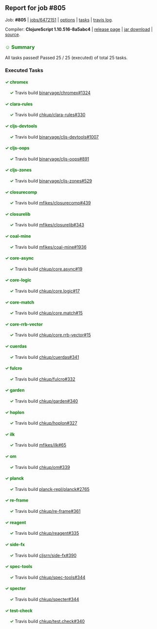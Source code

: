 ## Report for job #805

Job: **#805** | [jobs/6472151](https://github.com/cljs-oss/canary/commit/6472151986db1c0e220a12ff4afa0a80a9ee402a) | [options](options.edn) | [tasks](tasks.edn) | [travis log](https://travis-ci.org/cljs-oss/canary/builds/489403049).

Compiler: **ClojureScript 1.10.516-8a5abc4** | [release page](https://github.com/cljs-oss/canary/releases/tag/r1.10.516-8a5abc4) | [jar download](https://github.com/cljs-oss/canary/releases/download/r1.10.516-8a5abc4/clojurescript-1.10.516-8a5abc4.jar) | [source](https://github.com/clojure/clojurescript/commit/8a5abc4e02c72d000204674f38c6665c786302a4).

### <b style='color:green'>☺ Summary</b>

All tasks passed! Passed 25 / 25 (executed) of total 25 tasks.

### Executed Tasks

#### <b style='color:green'>&#x2713; chromex</b>
&nbsp;&nbsp;&nbsp;&nbsp;<b style='color:green'>&#x2713;</b> Travis build [binaryage/chromex#1324](https://travis-ci.org/binaryage/chromex/builds/489403602)<br>

#### <b style='color:green'>&#x2713; clara-rules</b>
&nbsp;&nbsp;&nbsp;&nbsp;<b style='color:green'>&#x2713;</b> Travis build [chkup/clara-rules#330](https://travis-ci.org/chkup/clara-rules/builds/489403604)<br>

#### <b style='color:green'>&#x2713; cljs-devtools</b>
&nbsp;&nbsp;&nbsp;&nbsp;<b style='color:green'>&#x2713;</b> Travis build [binaryage/cljs-devtools#1007](https://travis-ci.org/binaryage/cljs-devtools/builds/489403608)<br>

#### <b style='color:green'>&#x2713; cljs-oops</b>
&nbsp;&nbsp;&nbsp;&nbsp;<b style='color:green'>&#x2713;</b> Travis build [binaryage/cljs-oops#891](https://travis-ci.org/binaryage/cljs-oops/builds/489403612)<br>

#### <b style='color:green'>&#x2713; cljs-zones</b>
&nbsp;&nbsp;&nbsp;&nbsp;<b style='color:green'>&#x2713;</b> Travis build [binaryage/cljs-zones#529](https://travis-ci.org/binaryage/cljs-zones/builds/489403618)<br>

#### <b style='color:green'>&#x2713; closurecomp</b>
&nbsp;&nbsp;&nbsp;&nbsp;<b style='color:green'>&#x2713;</b> Travis build [mfikes/closurecomp#439](https://travis-ci.org/mfikes/closurecomp/builds/489403626)<br>

#### <b style='color:green'>&#x2713; closurelib</b>
&nbsp;&nbsp;&nbsp;&nbsp;<b style='color:green'>&#x2713;</b> Travis build [mfikes/closurelib#343](https://travis-ci.org/mfikes/closurelib/builds/489403630)<br>

#### <b style='color:green'>&#x2713; coal-mine</b>
&nbsp;&nbsp;&nbsp;&nbsp;<b style='color:green'>&#x2713;</b> Travis build [mfikes/coal-mine#1936](https://travis-ci.org/mfikes/coal-mine/builds/489403634)<br>

#### <b style='color:green'>&#x2713; core-async</b>
&nbsp;&nbsp;&nbsp;&nbsp;<b style='color:green'>&#x2713;</b> Travis build [chkup/core.async#19](https://travis-ci.org/chkup/core.async/builds/489403645)<br>

#### <b style='color:green'>&#x2713; core-logic</b>
&nbsp;&nbsp;&nbsp;&nbsp;<b style='color:green'>&#x2713;</b> Travis build [chkup/core.logic#17](https://travis-ci.org/chkup/core.logic/builds/489403653)<br>

#### <b style='color:green'>&#x2713; core-match</b>
&nbsp;&nbsp;&nbsp;&nbsp;<b style='color:green'>&#x2713;</b> Travis build [chkup/core.match#15](https://travis-ci.org/chkup/core.match/builds/489403655)<br>

#### <b style='color:green'>&#x2713; core-rrb-vector</b>
&nbsp;&nbsp;&nbsp;&nbsp;<b style='color:green'>&#x2713;</b> Travis build [chkup/core.rrb-vector#15](https://travis-ci.org/chkup/core.rrb-vector/builds/489403660)<br>

#### <b style='color:green'>&#x2713; cuerdas</b>
&nbsp;&nbsp;&nbsp;&nbsp;<b style='color:green'>&#x2713;</b> Travis build [chkup/cuerdas#341](https://travis-ci.org/chkup/cuerdas/builds/489403662)<br>

#### <b style='color:green'>&#x2713; fulcro</b>
&nbsp;&nbsp;&nbsp;&nbsp;<b style='color:green'>&#x2713;</b> Travis build [chkup/fulcro#332](https://travis-ci.org/chkup/fulcro/builds/489403687)<br>

#### <b style='color:green'>&#x2713; garden</b>
&nbsp;&nbsp;&nbsp;&nbsp;<b style='color:green'>&#x2713;</b> Travis build [chkup/garden#340](https://travis-ci.org/chkup/garden/builds/489403664)<br>

#### <b style='color:green'>&#x2713; hoplon</b>
&nbsp;&nbsp;&nbsp;&nbsp;<b style='color:green'>&#x2713;</b> Travis build [chkup/hoplon#327](https://travis-ci.org/chkup/hoplon/builds/489403693)<br>

#### <b style='color:green'>&#x2713; ilk</b>
&nbsp;&nbsp;&nbsp;&nbsp;<b style='color:green'>&#x2713;</b> Travis build [mfikes/ilk#65](https://travis-ci.org/mfikes/ilk/builds/489403729)<br>

#### <b style='color:green'>&#x2713; om</b>
&nbsp;&nbsp;&nbsp;&nbsp;<b style='color:green'>&#x2713;</b> Travis build [chkup/om#339](https://travis-ci.org/chkup/om/builds/489403744)<br>

#### <b style='color:green'>&#x2713; planck</b>
&nbsp;&nbsp;&nbsp;&nbsp;<b style='color:green'>&#x2713;</b> Travis build [planck-repl/planck#2765](https://travis-ci.org/planck-repl/planck/builds/489403767)<br>

#### <b style='color:green'>&#x2713; re-frame</b>
&nbsp;&nbsp;&nbsp;&nbsp;<b style='color:green'>&#x2713;</b> Travis build [chkup/re-frame#361](https://travis-ci.org/chkup/re-frame/builds/489403791)<br>

#### <b style='color:green'>&#x2713; reagent</b>
&nbsp;&nbsp;&nbsp;&nbsp;<b style='color:green'>&#x2713;</b> Travis build [chkup/reagent#335](https://travis-ci.org/chkup/reagent/builds/489403737)<br>

#### <b style='color:green'>&#x2713; side-fx</b>
&nbsp;&nbsp;&nbsp;&nbsp;<b style='color:green'>&#x2713;</b> Travis build [cljsrn/side-fx#390](https://travis-ci.org/cljsrn/side-fx/builds/489403697)<br>

#### <b style='color:green'>&#x2713; spec-tools</b>
&nbsp;&nbsp;&nbsp;&nbsp;<b style='color:green'>&#x2713;</b> Travis build [chkup/spec-tools#344](https://travis-ci.org/chkup/spec-tools/builds/489403773)<br>

#### <b style='color:green'>&#x2713; specter</b>
&nbsp;&nbsp;&nbsp;&nbsp;<b style='color:green'>&#x2713;</b> Travis build [chkup/specter#344](https://travis-ci.org/chkup/specter/builds/489403746)<br>

#### <b style='color:green'>&#x2713; test-check</b>
&nbsp;&nbsp;&nbsp;&nbsp;<b style='color:green'>&#x2713;</b> Travis build [chkup/test.check#340](https://travis-ci.org/chkup/test.check/builds/489403793)<br>